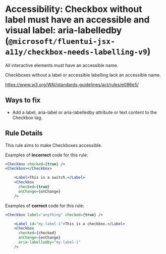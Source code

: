 # Accessibility: Checkbox without label must have an accessible and visual label: aria-labelledby (`@microsoft/fluentui-jsx-a11y/checkbox-needs-labelling-v9`)

<!-- end auto-generated rule header -->

All interactive elements must have an accessible name.

Checkboxes without a label or accessible labelling lack an accessible name.

<https://www.w3.org/WAI/standards-guidelines/act/rules/e086e5/>

## Ways to fix

-   Add a label, aria-label or aria-labelledby attribute or text content to the Checkbox tag.

## Rule Details

This rule aims to make Checkboxes accessible.

Examples of **incorrect** code for this rule:

```jsx
<Checkbox checked={true} />
<Checkbox></Checkbox>
```

```jsx
    <Label>This is a switch.</Label>
    <Checkbox
      checked={true}
      onChange={onChange}
    />
```

Examples of **correct** code for this rule:

```jsx
<Checkbox label="anything" checked={true} />
```

```jsx
    <Label id="my-label-1">This is a checkbox.</Label>
    <Checkbox
      checked={checked}
      onChange={onChange}
      aria-labelledby="my-label-1"
    />
```

